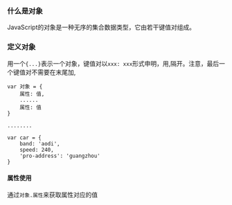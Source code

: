 ### 什么是对象
JavaScript的对象是一种无序的集合数据类型，它由若干键值对组成。

### 定义对象
用一个`{...}`表示一个对象，键值对以`xxx: xxx`形式申明，用,隔开。注意，最后一个键值对不需要在末尾加,

```
var 对象 = {
    属性: 值,
    ......
    属性: 值
}

........

var car = {
    band: 'aodi',
    speed: 240,
    'pro-address': 'guangzhou'
}
```

#### 属性使用
通过`对象.属性`来获取属性对应的值


